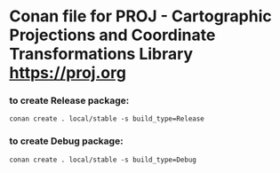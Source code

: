 # Conan file for PROJ - Cartographic Projections and Coordinate Transformations Library https://proj.org
### to create Release package:
```
conan create . local/stable -s build_type=Release
```
### to create Debug package:
```
conan create . local/stable -s build_type=Debug
```